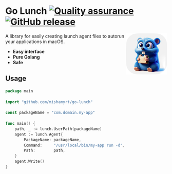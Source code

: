 # Go Lunch [![Quality assurance](https://github.com/mishamyrt/go-lunch/actions/workflows/quality-assurance.yaml/badge.svg)](https://github.com/mishamyrt/go-lunch/actions/workflows/quality-assurance.yaml) [![GitHub release](https://img.shields.io/github/v/tag/mishamyrt/go-lunch)](https://GitHub.com/mishamyrt/go-lunch/releases/)

<img src="./docs/logo@2x.png" align="right" width="128" />

A library for easily creating launch agent files to autorun your applications in macOS.

- **Easy interface**
- **Pure Golang**
- **Safe**

## Usage

```go
package main

import "github.com/mishamyrt/go-lunch"

const packageName = "com.domain.my-app"

func main() {
	path, _ := lunch.UserPath(packageName)
	agent := lunch.Agent{
		PackageName: packageName,
		Command:     "/usr/local/bin/my-app run -d",
		Path:        path,
	}
	agent.Write()
}
```